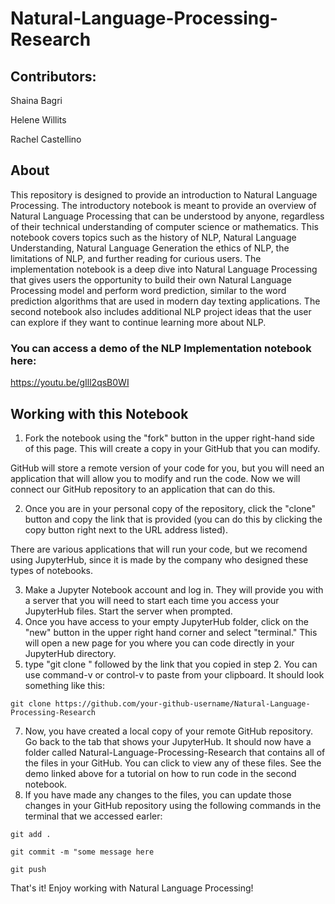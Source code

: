 # Natural-Language-Processing-Research


## Contributors:

Shaina Bagri

Helene Willits

Rachel Castellino

## About 

This repository is designed to provide an introduction to Natural Language Processing. The introductory notebook is meant to provide an overview of Natural Language Processing that can be understood by anyone, regardless of their technical understanding of computer science or mathematics. This notebook covers topics such as the history of NLP, Natural Language Understanding, Natural Language Generation the ethics of NLP, the limitations of NLP, and further reading for curious users. The implementation notebook is a deep dive into Natural Language Processing that gives users the opportunity to build their own Natural Language Processing model and perform word prediction, similar to the word prediction algorithms that are used in modern day texting applications. The second notebook also includes additional NLP project ideas that the user can explore if they want to continue learning more about NLP.

### You can access a demo of the NLP Implementation notebook here:

https://youtu.be/gIll2qsB0WI

## Working with this Notebook

1. Fork the notebook using the "fork" button in the upper right-hand side of this page. This will create a copy in your GitHub that you can modify.

GitHub will store a remote version of your code for you, but you will need an application that will allow you to modify and run the code. Now we will connect our GitHub repository to an application that can do this. 

2. Once you are in your personal copy of the repository, click the "clone" button and copy the link that is provided (you can do this by clicking the copy button right next to the URL address listed).

There are various applications that will run your code, but we recomend using JupyterHub, since it is made by the company who designed these types of notebooks. 

3. Make a Jupyter Notebook account and log in. They will provide you with a server that you will need to start each time you access your JupyterHub files. Start the server when prompted.
4. Once you have access to your empty JupyterHub folder, click on the "new" button in the upper right hand corner and select "terminal." This will open a new page for you where you can code directly in your JupyterHub directory.
5. type "git clone " followed by the link that you copied in step 2. You can use command-v or control-v to paste from your clipboard. It should look something like this:

```git clone https://github.com/your-github-username/Natural-Language-Processing-Research```

7. Now, you have created a local copy of your remote GitHub repository. Go back to the tab that shows your JupyterHub. It should now have a folder called Natural-Language-Processing-Research that contains all of the files in your GitHub. You can click to view any of these files. See the demo linked above for a tutorial on how to run code in the second notebook.
8. If you have made any changes to the files, you can update those changes in your GitHub repository using the following commands in the terminal that we accessed earler:


```git add .```

```git commit -m "some message here```

```git push```

That's it! Enjoy working with Natural Language Processing!
